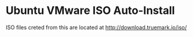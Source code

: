 # Ubuntu VMware ISO Auto-Install

ISO files creted from this are located at http://download.truemark.io/iso/
